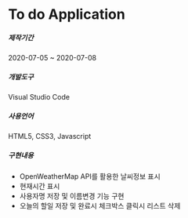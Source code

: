 # To do Application

##### 제작기간

2020-07-05 ~ 2020-07-08

##### 개발도구

Visual Studio Code

##### 사용언어

HTML5, CSS3, Javascript

##### 구현내용

- OpenWeatherMap API를 활용한 날씨정보 표시
- 현재시간 표시
- 사용자명 저장 및 이름변경 기능 구현
- 오늘의 할일 저장 및 완료시 체크박스 클릭시 리스트 삭제
